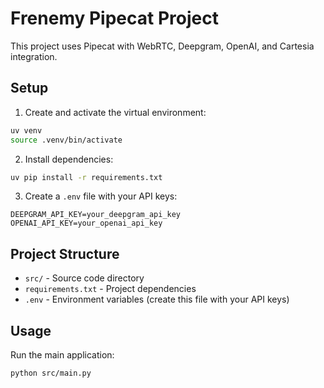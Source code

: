 # Frenemy Pipecat Project

This project uses Pipecat with WebRTC, Deepgram, OpenAI, and Cartesia integration.

## Setup

1. Create and activate the virtual environment:
```bash
uv venv
source .venv/bin/activate
```

2. Install dependencies:
```bash
uv pip install -r requirements.txt
```

3. Create a `.env` file with your API keys:
```
DEEPGRAM_API_KEY=your_deepgram_api_key
OPENAI_API_KEY=your_openai_api_key
```

## Project Structure

- `src/` - Source code directory
- `requirements.txt` - Project dependencies
- `.env` - Environment variables (create this file with your API keys)

## Usage

Run the main application:
```bash
python src/main.py
``` 